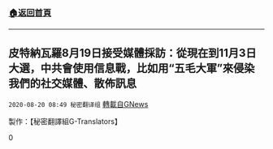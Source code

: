 ###  [:house:返回首頁](https://github.com/ourhimalayas/txt)
---

## 皮特納瓦羅8月19日接受媒體採訪：從現在到11月3日大選，中共會使用信息戰，比如用“五毛大軍”來侵染我們的社交媒體、散佈訊息
`2020-08-20 08:49 秘密翻译组` [轉載自GNews](https://gnews.org/zh-hant/307010/)

製作：【秘密翻譯組G-Translators】

0
